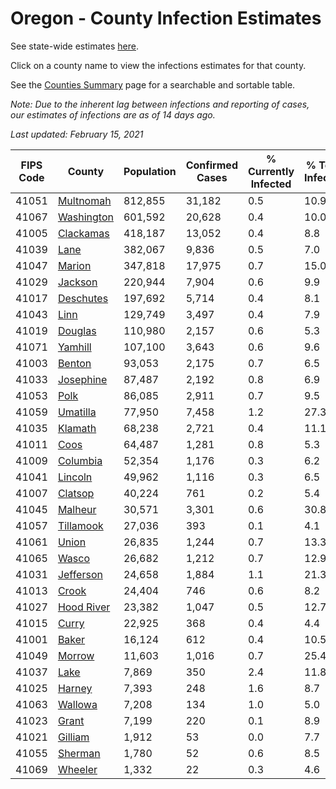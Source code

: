 # Oregon - County Infection Estimates

See state-wide estimates [here](/infections/us-or).

Click on a county name to view the infections estimates for that county.

See the [Counties Summary](/infections/summary-counties) page for a searchable and sortable table.

*Note: Due to the inherent lag between infections and reporting of cases, our estimates of infections are as of 14 days ago.*

*Last updated: February 15, 2021*

|   FIPS Code |                   County |   Population |   Confirmed Cases |   % Currently Infected |   % Total Infected |
|-------------|--------------------------|--------------|-------------------|------------------------|--------------------|
|       41051 |   [Multnomah](multnomah) |      812,855 |            31,182 |                    0.5 |               10.9 |
|       41067 | [Washington](washington) |      601,592 |            20,628 |                    0.4 |               10.0 |
|       41005 |   [Clackamas](clackamas) |      418,187 |            13,052 |                    0.4 |                8.8 |
|       41039 |             [Lane](lane) |      382,067 |             9,836 |                    0.5 |                7.0 |
|       41047 |         [Marion](marion) |      347,818 |            17,975 |                    0.7 |               15.0 |
|       41029 |       [Jackson](jackson) |      220,944 |             7,904 |                    0.6 |                9.9 |
|       41017 |   [Deschutes](deschutes) |      197,692 |             5,714 |                    0.4 |                8.1 |
|       41043 |             [Linn](linn) |      129,749 |             3,497 |                    0.4 |                7.9 |
|       41019 |       [Douglas](douglas) |      110,980 |             2,157 |                    0.6 |                5.3 |
|       41071 |       [Yamhill](yamhill) |      107,100 |             3,643 |                    0.6 |                9.6 |
|       41003 |         [Benton](benton) |       93,053 |             2,175 |                    0.7 |                6.5 |
|       41033 |   [Josephine](josephine) |       87,487 |             2,192 |                    0.8 |                6.9 |
|       41053 |             [Polk](polk) |       86,085 |             2,911 |                    0.7 |                9.5 |
|       41059 |     [Umatilla](umatilla) |       77,950 |             7,458 |                    1.2 |               27.3 |
|       41035 |       [Klamath](klamath) |       68,238 |             2,721 |                    0.4 |               11.1 |
|       41011 |             [Coos](coos) |       64,487 |             1,281 |                    0.8 |                5.3 |
|       41009 |     [Columbia](columbia) |       52,354 |             1,176 |                    0.3 |                6.2 |
|       41041 |       [Lincoln](lincoln) |       49,962 |             1,116 |                    0.3 |                6.5 |
|       41007 |       [Clatsop](clatsop) |       40,224 |               761 |                    0.2 |                5.4 |
|       41045 |       [Malheur](malheur) |       30,571 |             3,301 |                    0.6 |               30.8 |
|       41057 |   [Tillamook](tillamook) |       27,036 |               393 |                    0.1 |                4.1 |
|       41061 |           [Union](union) |       26,835 |             1,244 |                    0.7 |               13.3 |
|       41065 |           [Wasco](wasco) |       26,682 |             1,212 |                    0.7 |               12.9 |
|       41031 |   [Jefferson](jefferson) |       24,658 |             1,884 |                    1.1 |               21.3 |
|       41013 |           [Crook](crook) |       24,404 |               746 |                    0.6 |                8.2 |
|       41027 | [Hood River](hood-river) |       23,382 |             1,047 |                    0.5 |               12.7 |
|       41015 |           [Curry](curry) |       22,925 |               368 |                    0.4 |                4.4 |
|       41001 |           [Baker](baker) |       16,124 |               612 |                    0.4 |               10.5 |
|       41049 |         [Morrow](morrow) |       11,603 |             1,016 |                    0.7 |               25.4 |
|       41037 |             [Lake](lake) |        7,869 |               350 |                    2.4 |               11.8 |
|       41025 |         [Harney](harney) |        7,393 |               248 |                    1.6 |                8.7 |
|       41063 |       [Wallowa](wallowa) |        7,208 |               134 |                    1.0 |                5.0 |
|       41023 |           [Grant](grant) |        7,199 |               220 |                    0.1 |                8.9 |
|       41021 |       [Gilliam](gilliam) |        1,912 |                53 |                    0.0 |                7.7 |
|       41055 |       [Sherman](sherman) |        1,780 |                52 |                    0.6 |                8.5 |
|       41069 |       [Wheeler](wheeler) |        1,332 |                22 |                    0.3 |                4.6 |